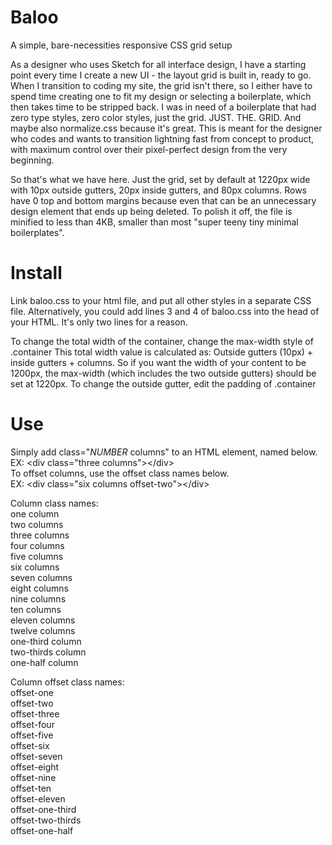 # Baloo
A simple, bare-necessities responsive CSS grid setup

As a designer who uses Sketch for all interface design, I have a starting point every time I create a new UI - the layout grid is built in, ready to go. When I transition to coding my site, the grid isn't there, so I either have to spend time creating one to fit my design or selecting a boilerplate, which then takes time to be stripped back. I was in need of a boilerplate that had zero type styles, zero color styles, just the grid. JUST. THE. GRID. And maybe also normalize.css because it's great. This is meant for the designer who codes and wants to transition lightning fast from concept to product, with maximum control over their pixel-perfect design from the very beginning.

So that's what we have here. Just the grid, set by default at 1220px wide with 10px outside gutters, 20px inside gutters, and 80px columns. Rows have 0 top and bottom margins because even that can be an unnecessary design element that ends up being deleted. To polish it off, the file is minified to less than 4KB, smaller than most "super teeny tiny minimal boilerplates".

# Install
Link baloo.css to your html file, and put all other styles in a separate CSS file. Alternatively, you could add lines 3 and 4 of baloo.css into the head of your HTML. It's only two lines for a reason.

To change the total width of the container, change the max-width style of .container
This total width value is calculated as: Outside gutters (10px) + inside gutters + columns. So if you want the width of your content to be 1200px, the max-width (which includes the two outside gutters) should be set at 1220px. To change the outside gutter, edit the padding of .container

# Use
Simply add class="_NUMBER_ columns" to an HTML element, named below.<br> 
EX: &lt;div class="three columns"&gt;&lt;/div&gt;<br>
To offset columns, use the offset class names below. <br>
EX: &lt;div class="six columns offset-two"&gt;&lt;/div&gt;

Column class names:<br>
one column<br>
two columns<br>
three columns<br>
four columns<br>
five columns<br>
six columns<br>
seven columns<br>
eight columns<br>
nine columns<br>
ten columns<br>
eleven columns<br>
twelve columns<br>
one-third column<br>
two-thirds column<br>
one-half column

Column offset class names:<br>
offset-one<br>
offset-two<br>
offset-three<br>
offset-four<br>
offset-five<br>
offset-six<br>
offset-seven<br>
offset-eight<br>
offset-nine<br>
offset-ten<br>
offset-eleven<br>
offset-one-third<br>
offset-two-thirds<br>
offset-one-half
